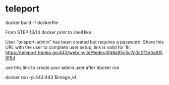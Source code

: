 # teleport

docker build -f dockerfile .

From STEP 13/14 docker print to shell like

User "teleport-admin" has been created but requires a password. Share this URL with the user to complete user setup, link is valid for 1h:
https://teleport.franko.gq:443/web/invite/9edec4fd8a95c5c7c0c0f2e3a8159f5d

use this link to create your admin user after docker run

docker run -p 443:443 $image_id


